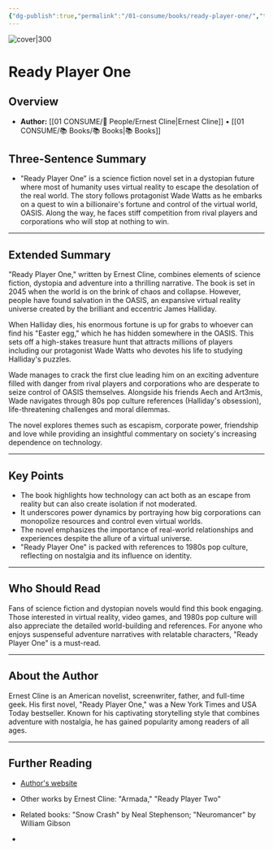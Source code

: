 ```yaml
---
{"dg-publish":true,"permalink":"/01-consume/books/ready-player-one/","title":"Ready Player One","tags":["science-fiction","gaming","dystopian","virtual-reality"]}
---
```


![cover|300](http://books.google.com/books/content?id=FY_HWAcm10MC&printsec=frontcover&img=1&zoom=1&edge=curl&source=gbs_api)

# Ready Player One

## Overview
- **Author:** [[01 CONSUME/👥 People/Ernest Cline\|Ernest Cline]] • [[01 CONSUME/📚 Books/📚 Books\|📚 Books]]
## Three-Sentence Summary
- "Ready Player One" is a science fiction novel set in a dystopian future where most of humanity uses virtual reality to escape the desolation of the real world. The story follows protagonist Wade Watts as he embarks on a quest to win a billionaire's fortune and control of the virtual world, OASIS. Along the way, he faces stiff competition from rival players and corporations who will stop at nothing to win.

---

## Extended Summary
"Ready Player One," written by Ernest Cline, combines elements of science fiction, dystopia and adventure into a thrilling narrative. The book is set in 2045 when the world is on the brink of chaos and collapse. However, people have found salvation in the OASIS, an expansive virtual reality universe created by the brilliant and eccentric James Halliday.

When Halliday dies, his enormous fortune is up for grabs to whoever can find his "Easter egg," which he has hidden somewhere in the OASIS. This sets off a high-stakes treasure hunt that attracts millions of players including our protagonist Wade Watts who devotes his life to studying Halliday's puzzles.

Wade manages to crack the first clue leading him on an exciting adventure filled with danger from rival players and corporations who are desperate to seize control of OASIS themselves. Alongside his friends Aech and Art3mis, Wade navigates through 80s pop culture references (Halliday's obsession), life-threatening challenges and moral dilemmas.

The novel explores themes such as escapism, corporate power, friendship and love while providing an insightful commentary on society's increasing dependence on technology.

---

## Key Points
- The book highlights how technology can act both as an escape from reality but can also create isolation if not moderated.
- It underscores power dynamics by portraying how big corporations can monopolize resources and control even virtual worlds.
- The novel emphasizes the importance of real-world relationships and experiences despite the allure of a virtual universe.
- "Ready Player One" is packed with references to 1980s pop culture, reflecting on nostalgia and its influence on identity.

---

## Who Should Read
Fans of science fiction and dystopian novels would find this book engaging. Those interested in virtual reality, video games, and 1980s pop culture will also appreciate the detailed world-building and references. For anyone who enjoys suspenseful adventure narratives with relatable characters, "Ready Player One" is a must-read.

---

## About the Author
Ernest Cline is an American novelist, screenwriter, father, and full-time geek. His first novel, "Ready Player One," was a New York Times and USA Today bestseller. Known for his captivating storytelling style that combines adventure with nostalgia, he has gained popularity among readers of all ages.

---

## Further Reading
- [Author's website](https://www.ernestcline.com)
- Other works by Ernest Cline: "Armada," "Ready Player Two"
- Related books: "Snow Crash" by Neal Stephenson; "Neuromancer" by William Gibson

-